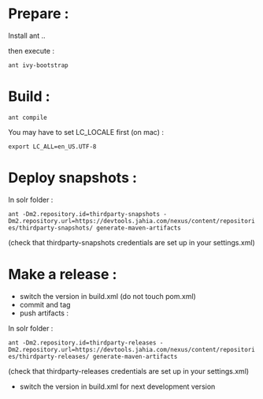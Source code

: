 # Prepare : 

Install ant ..

then execute : 

```ant ivy-bootstrap```

# Build :

```ant compile```

You may have to set LC_LOCALE first (on mac) : 

```export LC_ALL=en_US.UTF-8```

# Deploy snapshots :

In solr folder :

```ant -Dm2.repository.id=thirdparty-snapshots -Dm2.repository.url=https://devtools.jahia.com/nexus/content/repositories/thirdparty-snapshots/ generate-maven-artifacts```

(check that thirdparty-snapshots credentials are set up in your settings.xml)

# Make a release :

- switch the version in build.xml (do not touch pom.xml)
- commit and tag
- push artifacts : 

In solr folder :

```ant -Dm2.repository.id=thirdparty-releases -Dm2.repository.url=https://devtools.jahia.com/nexus/content/repositories/thirdparty-releases/ generate-maven-artifacts```

(check that thirdparty-releases credentials are set up in your settings.xml)

- switch the version in build.xml for next development version
